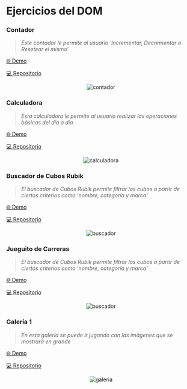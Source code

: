# Ejercicios del DOM

### Contador 
> _Este contador le permite al usuario 'Incrementar, Decrementar o Resetear el mismo'_

<a href="https://ijcode1.github.io/devf_professional_coding/kata_javascript/EjerciciosDom/01-Contador/" target="_blank">🌐 Demo</a>

<a href="https://github.com/iJCode1/devf_professional_coding/tree/main/kata_javascript/EjerciciosDom/01-Contador" target="_blank">💻 Repositorio</a>

<center>

![contador](https://raw.githubusercontent.com/iJCode1/devf_professional_coding/main/kata_javascript/EjerciciosDom/images/contador.png)

</center>

### Calculadora 
> _Esta calculadora le permite al usuario realizar las operaciones básicas del día a día_

<a href="https://ijcode1.github.io/devf_professional_coding/kata_javascript/EjerciciosDom/02-Calculadora/" target="_blank">🌐 Demo</a>

<a href="https://github.com/iJCode1/devf_professional_coding/tree/main/kata_javascript/EjerciciosDom/02-Calculadora" target="_blank">💻 Repositorio</a>

<center>

![calculadora](https://raw.githubusercontent.com/iJCode1/devf_professional_coding/main/kata_javascript/EjerciciosDom/images/calculadora.png)

</center>

### Buscador de Cubos Rubik
> _El buscador de Cubos Rubik permite filtrar los cubos a partir de ciertos criterios como 'nombre, categoría y marca'_

<a href="https://ijcode1.github.io/devf_professional_coding/kata_javascript/EjerciciosDom/03-BuscadorCubosRubik/" target="_blank">🌐 Demo</a>

<a href="https://github.com/iJCode1/devf_professional_coding/tree/main/kata_javascript/EjerciciosDom/03-BuscadorCubosRubik" target="_blank">💻 Repositorio</a>

<center>

![buscador](https://raw.githubusercontent.com/iJCode1/devf_professional_coding/main/kata_javascript/EjerciciosDom/images/buscadorCubosRubik.png)

</center>

### Jueguito de Carreras
> _El buscador de Cubos Rubik permite filtrar los cubos a partir de ciertos criterios como 'nombre, categoría y marca'_

<a href="https://ijcode1.github.io/devf_professional_coding/kata_javascript/EjerciciosDom/04-JueguitoCarrera/juego.html" target="_blank">🌐 Demo</a>

<a href="https://github.com/iJCode1/devf_professional_coding/tree/main/kata_javascript/EjerciciosDom/04-JueguitoCarrera" target="_blank">💻 Repositorio</a>

<center>

![buscador](https://raw.githubusercontent.com/iJCode1/devf_professional_coding/main/kata_javascript/EjerciciosDom/images/carrera.png)

</center>

### Galería 1
> _En esta galería se puede ir jugando con las imágenes que se mostrará en grande_

<a href="https://ijcode1.github.io/devf_professional_coding/kata_javascript/EjerciciosDom/05-EjercicioGaleria1/" target="_blank">🌐 Demo</a>

<a href="https://github.com/iJCode1/devf_professional_coding/tree/main/kata_javascript/EjerciciosDom/05-EjercicioGaleria1" target="_blank">💻 Repositorio</a>

<center>

![galeria](https://raw.githubusercontent.com/iJCode1/devf_professional_coding/main/kata_javascript/EjerciciosDom/images/galeria1.png)

</center>